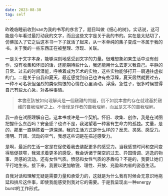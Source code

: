 ```yaml
---
date: 2023-08-30
tag: self
---
```

昨晚临睡前收到van为我的书写的序言了，题目叫做《细心的树》。实话说，这可能是今年看过最打动我的文字，而且这些文字是关于我的书的。实在是太贴切了，仿佛加入了它之后这本书一下子就活了起来，从一本单纯的集子变成一本属于我的书。关于我的一些东西正在被整理、浮现、关联。

一是关于文字本身，能够深刻地感受到文字的力量。很难想象如果生活中没有创作，没有收集和怀旧的话，还能期待些什么，我还能用什么去定义我自己。平静的日常、过去的时间潜能，呼唤着成为艺术的实物，这些实物能够打开一扇通往虚拟的门。二是关于自我和夏天，最近感觉到自己也许有些浮躁，夏天居然就要过去，一种不可名状但强烈的类似悔恨的心情在心里涌动。浮躁，急性子，很多时候觉得自己有些太心急，对各种事情。

> 本書應該被如何理解尚是一個艱難的問題，倒不如說本書的存在就建基於艱難的自我理解之上。不僅僅是作者的自我理解，而且是文本的自我理解。

我一直在试图理解自己。这本书或许是一个契机。怀旧、收集、创作，我是在试图把握什么东西吗？安全感？也许不是，我渴望着一种富有生命力的孤独。丈量，是的，那里一直横陈着一道深渊。我的生活方式是什么样的？反思、灵感、感受力。清明、开阔、流动的空气，我想这些词是在描述感受力。

是啊，最近的生活一定是在促使着我去装配更多的感受力。当我感觉时间和空间变得局促狭窄，我渴求着更多的感受，我会诉诸于架空的过去、异国情调、逃逸的物事、灵感的流动。还有女性气质。愤怒和女性气质的矛盾吗？不是的，我要让她们平行地生长。接下来，我要以更加敏锐、理性、开放、充盈和内省的姿态生活。

自我对话和理解无疑是需要力量和承受力的，这就是为什么我有时候会无意识地拖延和排斥这件事，即使我能感受到我对它的需要。于是我呈现出一种energy burst的工作形式。